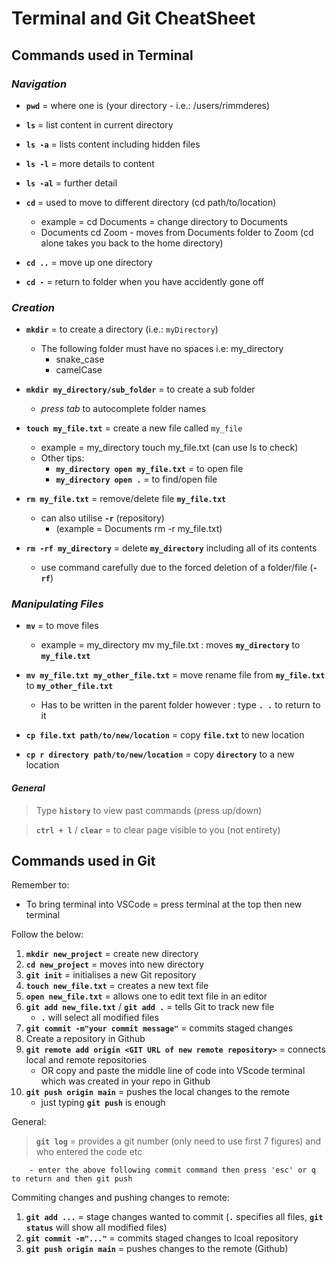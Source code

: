 # **Terminal and Git CheatSheet**

## **Commands used in Terminal**

### ***Navigation*** ###

 -  **`pwd`** = where one is (your directory - i.e.: /users/rimmderes)

 -  **`ls`** = list content in current directory

 - **`ls -a`** = lists content including hidden files

 - **`ls -l`** = more details to content

 - **`ls -al`** = further detail

 - **`cd`** = used to move to different directory (cd path/to/location)
    - example = cd Documents = change directory to Documents
    - Documents cd Zoom - moves from Documents folder to Zoom
                (cd alone takes you back to the home directory)
            

 - **`cd ..`** = move up one directory

 - **`cd -`** = return to folder when you have accidently gone off

     

### ***Creation***

 - **`mkdir`** = to create a directory (i.e.: `myDirectory`) 
    - The following folder must have no spaces i.e: my_directory
        * snake_case
        * camelCase


 - **`mkdir my_directory/sub_folder`** = to create a sub folder
    - *press tab* to autocomplete folder names
    

 - **`touch my_file.txt`** = create a new file called `my_file`
    - example = my_directory touch my_file.txt (can use ls to check)
    - Other tips:
        - **`my_directory open my_file.txt`** = to open file
        - **`my_directory open .`** = to find/open file

 - **`rm my_file.txt`** = remove/delete file **`my_file.txt`**
    - can also utilise **`-r`** (repository)
        - (example = Documents rm -r my_file.txt)
 - **`rm -rf my_directory`** = delete **`my_directory`** including all of its contents
    - use command carefully due to the forced deletion of a folder/file (**`-rf`**)

### ***Manipulating Files*** ###

 - **`mv`** = to move files
    - example = my_directory mv my_file.txt : moves **`my_directory`** to **`my_file.txt`** 

 - **`mv my_file.txt my_other_file.txt`** = move rename file from **`my_file.txt`** to **`my_other_file.txt`** 
    - Has to be written in the parent folder however : type **`. .`** to return to it
 
 - **`cp file.txt path/to/new/location`** = copy **`file.txt`** to new location

 - **`cp r directory path/to/new/location`** = copy **`directory`** to a new location


#### ***General*** ####

> Type **`history`** to view past commands (press up/down)

> **`ctrl + l`** / **`clear`** = to clear page visible to you (not entirety)



## **Commands used in Git**

Remember to:
- To bring terminal into VSCode = press terminal at the top then new terminal

Follow the below:
1. **`mkdir new_project`** = create new directory
2. **`cd new_project`** = moves into new directory
3. **`git init`** = initialises a new Git repository
4. **`touch new_file.txt`** = creates a new text file
5. **`open new_file.txt`** = allows one to edit text file in an editor
6. **`git add new_file.txt`** / **`git add .`** = tells Git to track new file 
    - **`.`** will select all modified files
7. **`git commit -m"your commit message"`** = commits staged changes
8. Create a repository in Github
9. **`git remote add origin <GIT URL of new remote repository>`** = connects local and remote repositories
    - OR copy and paste the middle line of code into VScode terminal which was created in your repo in Github
10. **`git push origin main`** = pushes the local changes to the remote
    - just typing **`git push`** is enough

General:

> **`git log`** = provides a git number (only need to use first 7 figures) and who entered the code etc

        - enter the above following commit command then press 'esc' or q to return and then git push

Commiting changes and pushing changes to remote:
1. **`git add ...`** = stage changes wanted to commit (**`.`** specifies all files, **`git status`** will show all modified files)
2. **`git commit -m"..."`** = commits staged changes to lcoal repository
3. **`git push origin main`** = pushes changes to the remote (Github)

